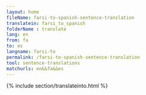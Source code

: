 ```yaml
---
layout: home
fileName: farsi-to-spanish-sentence-translation
translatein: farsi_to_spanish
folderName : translate
lang: en
from: fa
to: es
langname: farsi-to
permalink: /farsi-to-spanish-sentence-translation
tool: sentence-translations
matchurls: en&&fa&&es
---
```

{% include section/translateinto.html %}
